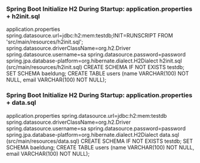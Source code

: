 ### Spring Boot Initialize H2 During Startup: application.properties + h2init.sql
application.properties
	spring.datasource.url=jdbc:h2:mem:testdb;INIT=RUNSCRIPT FROM 'src/main/resources/h2init.sql';
 	spring.datasource.driverClassName=org.h2.Driver
	spring.datasource.username=sa
	spring.datasource.password=password
	spring.jpa.database-platform=org.hibernate.dialect.H2Dialect
h2init.sql (src/main/resources/h2init.sql)
	CREATE SCHEMA IF NOT EXISTS testdb;
	SET SCHEMA baeldung;
	CREATE TABLE users (name VARCHAR(100) NOT NULL, email VARCHAR(100) NOT NULL);
 
### Spring Boot Initialize H2 During Startup: application.properties + data.sql
application.properties
	spring.datasource.url=jdbc:h2:mem:testdb
	spring.datasource.driverClassName=org.h2.Driver
	spring.datasource.username=sa
	spring.datasource.password=password
	spring.jpa.database-platform=org.hibernate.dialect.H2Dialect
data.sql (src/main/resources/data.sql)
	CREATE SCHEMA IF NOT EXISTS testdb;
	SET SCHEMA baeldung;
	CREATE TABLE users (name VARCHAR(100) NOT NULL, email VARCHAR(100) NOT NULL);
